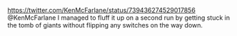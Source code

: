 https://twitter.com/KenMcFarlane/status/739436274529017856 @KenMcFarlane I managed to fluff it up on a second run by getting stuck in the tomb of giants without flipping any switches on the way down.